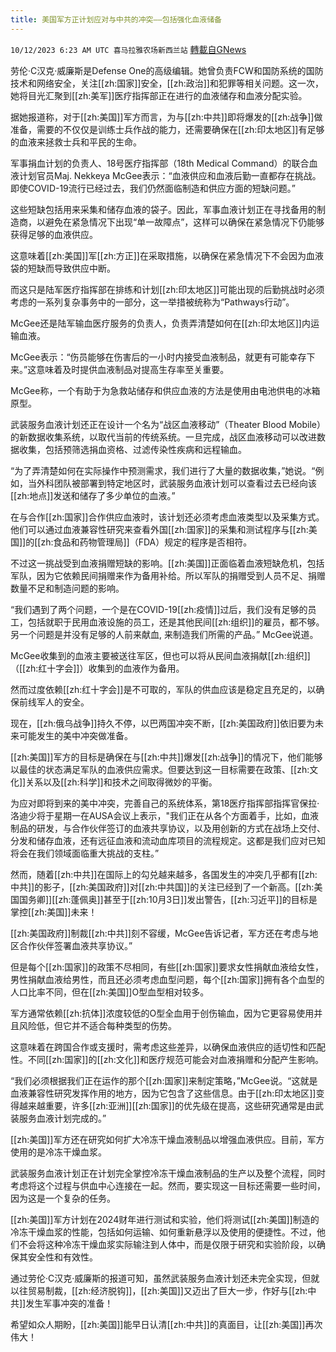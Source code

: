 ```yaml
---
title: 美国军方正计划应对与中共的冲突——包括强化血液储备
---
```

`10/12/2023 6:23 AM UTC 喜马拉雅农场新西兰站` [轉載自GNews](https://gnews.org/articles/1822690)

劳伦·C汉克·威廉斯是Defense One的高级编辑。她曾负责FCW和国防系统的国防技术和网络安全，关注[[zh:国家]]安全，[[zh:政治]]和犯罪等相关问题。这一次，她将目光汇聚到[[zh:美军]]医疗指挥部正在进行的血液储存和血液分配实验。

 据她报道称，对于[[zh:美国]]军方而言，为与[[zh:中共]]即将爆发的[[zh:战争]]做准备，需要的不仅仅是训练士兵作战的能力，还需要确保在[[zh:印太地区]]有足够的血液来拯救士兵和平民的生命。

军事捐血计划的负责人、18号医疗指挥部（18th Medical Command）的联合血液计划官员Maj. Nekkeya McGee表示：“血液供应和血液后勤一直都存在挑战。即使COVID-19流行已经过去，我们仍然面临制造和供应方面的短缺问题。” 

  这些短缺包括用来采集和储存血液的袋子。因此，军事血液计划正在寻找备用的制造商，以避免在紧急情况下出现“单一故障点”，这样可以确保在紧急情况下仍能够获得足够的血液供应。

 这意味着[[zh:美国]]军[[zh:方正]]在采取措施，以确保在紧急情况下不会因为血液袋的短缺而导致供应中断。

 而这只是陆军医疗指挥部在排练和计划[[zh:印太地区]]可能出现的后勤挑战时必须考虑的一系列复杂事务中的一部分，这一举措被统称为“Pathways行动”。

 McGee还是陆军输血医疗服务的负责人，负责弄清楚如何在[[zh:印太地区]]内运输血液。

 McGee表示：“伤员能够在伤害后的一小时内接受血液制品，就更有可能幸存下来。”这意味着及时提供血液制品对提高生存率至关重要。

  McGee称，一个有助于为急救站储存和供应血液的方法是使用由电池供电的冰箱原型。

武装服务血液计划还正在设计一个名为“战区血液移动”（Theater Blood Mobile）的新数据收集系统，以取代当前的传统系统。一旦完成，战区血液移动可以改进数据收集，包括预筛选捐血资格、过滤传染性疾病和远程输血。 

“为了弄清楚如何在实际操作中预测需求，我们进行了大量的数据收集，”她说。“例如，当外科团队被部署到特定地区时，武装服务血液计划可以查看过去已经向该[[zh:地点]]发送和储存了多少单位的血液。”

在与合作[[zh:国家]]合作供应血液时，该计划还必须考虑血液类型以及采集方式。他们可以通过血液兼容性研究来查看外国[[zh:国家]]的采集和测试程序与[[zh:美国]]的[[zh:食品和药物管理局]]（FDA）规定的程序是否相符。 

 不过这一挑战受到血液捐赠短缺的影响。[[zh:美国]]正面临着血液短缺危机，包括军队，因为它依赖民间捐赠来作为备用补给。所以军队的捐赠受到人员不足、捐赠数量不足和制造问题的影响。

“我们遇到了两个问题，一个是在COVID-19[[zh:疫情]]过后，我们没有足够的员工，包括就职于民用血液设施的员工，还是其他民间[[zh:组织]]的雇员，都不够。另一个问题是并没有足够的人前来献血, 来制造我们所需的产品。” McGee说道。

 McGee收集到的血液主要被送往军区，但也可以将从民间血液捐献[[zh:组织]]（[[zh:红十字会]]）收集到的血液作为备用。

然而过度依赖[[zh:红十字会]]是不可取的，军队的供血应该是稳定且充足的，以确保前线军人的安全。 

现在，[[zh:俄乌战争]]持久不停，以巴两国冲突不断，[[zh:美国政府]]依旧要为未来可能发生的美中冲突做准备。 

 [[zh:美国]]军方的目标是确保在与[[zh:中共]]爆发[[zh:战争]]的情况下，他们能够以最佳的状态满足军队的血液供应需求。但要达到这一目标需要在政策、[[zh:文化]]关系以及[[zh:科学]]和技术之间取得微妙的平衡。

 为应对即将到来的美中冲突，完善自己的系统体系，第18医疗指挥部指挥官保拉·洛迪少将于星期一在AUSA会议上表示，"我们正在从各个方面着手，比如，血液制品的研发，与合作伙伴签订的血液共享协议，以及用创新的方式在战场上交付、分发和储存血液，还有远征血液和流动血库项目的流程规定。这都是我们应对已知将会在我们领域面临重大挑战的支柱。”

 然而，随着[[zh:中共]]在国际上的勾兑越来越多，各国发生的冲突几乎都有[[zh:中共]]的影子，[[zh:美国政府]]对[[zh:中共国]]的关注已经到了一个新高。[[zh:美国国务卿]][[zh:蓬佩奥]]甚至于[[zh:10月3日]]发出警告，[[zh:习近平]]的目标是掌控[[zh:美国]]未来！

 [[zh:美国政府]]制裁[[zh:中共]]刻不容缓，McGee告诉记者，军方还在考虑与地区合作伙伴签署血液共享协议。”

 但是每个[[zh:国家]]的政策不尽相同，有些[[zh:国家]]要求女性捐献血液给女性，男性捐献血液给男性，而且还必须考虑血型问题，每个[[zh:国家]]拥有各个血型的人口比率不同，但在[[zh:美国]]O型血型相对较多。

 军方通常依赖[[zh:抗体]]浓度较低的O型全血用于创伤输血，因为它更容易使用并且风险低，但它并不适合每种类型的伤势。

 这意味着在跨国合作或支援时，需考虑这些差异，以确保血液供应的适切性和匹配性。不同[[zh:国家]]的[[zh:文化]]和医疗规范可能会对血液捐赠和分配产生影响。

 “我们必须根据我们正在运作的那个[[zh:国家]]来制定策略，”McGee说。“这就是血液兼容性研究发挥作用的地方，因为它包含了这些信息。由于[[zh:印太地区]]变得越来越重要，许多[[zh:亚洲]][[zh:国家]]的优先级在提高，这些研究通常是由武装服务血液计划完成的。”

 [[zh:美国]]军方还在研究如何扩大冷冻干燥血液制品以增强血液供应。目前，军方使用的是冷冻干燥血浆。

 武装服务血液计划正在计划完全掌控冷冻干燥血液制品的生产以及整个流程，同时考虑将这个过程与供血中心连接在一起。然而，要实现这一目标还需要一些时间，因为这是一个复杂的任务。

 [[zh:美国]]军方计划在2024财年进行测试和实验，他们将测试[[zh:美国]]制造的冷冻干燥血浆的性能，包括如何运输、如何重新悬浮以及使用的便捷性。不过，他们不会将这种冷冻干燥血浆实际输注到人体中，而是仅限于研究和实验阶段，以确保其安全性和有效性。

通过劳伦·C汉克·威廉斯的报道可知，虽然武装服务血液计划还未完全实现，但就以往贸易制裁，[[zh:经济脱钩]]，[[zh:美国]]又迈出了巨大一步，作好与[[zh:中共]]发生军事冲突的准备！ 

希望如众人期盼，[[zh:美国]]能早日认清[[zh:中共]]的真面目，让[[zh:美国]]再次伟大！
